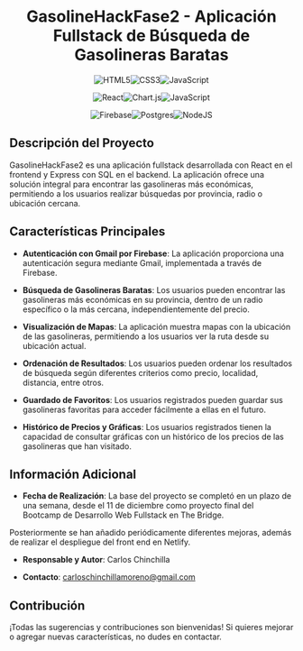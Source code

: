 <div align="center">

# GasolineHackFase2 - Aplicación Fullstack de Búsqueda de Gasolineras Baratas

![HTML5](https://img.shields.io/badge/html5-%23E34F26.svg?style=for-the-badge&logo=html5&logoColor=white)![CSS3](https://img.shields.io/badge/css3-%231572B6.svg?style=for-the-badge&logo=css3&logoColor=white)![JavaScript](https://img.shields.io/badge/javascript-%23323330.svg?style=for-the-badge&logo=javascript&logoColor=%23F7DF1E)

![React](https://img.shields.io/badge/react-%2320232a.svg?style=for-the-badge&logo=react&logoColor=%2361DAFB)![Chart.js](https://img.shields.io/badge/chart.js-F5788D.svg?style=for-the-badge&logo=chart.js&logoColor=white)![JavaScript](https://img.shields.io/badge/Leaflet-199900?style=for-the-badge&logo=Leaflet&logoColor=white)

![Firebase](https://img.shields.io/badge/firebase-a08021?style=for-the-badge&logo=firebase&logoColor=ffcd34)![Postgres](https://img.shields.io/badge/postgres-%23316192.svg?style=for-the-badge&logo=postgresql&logoColor=white)![NodeJS](https://img.shields.io/badge/node.js-6DA55F?style=for-the-badge&logo=node.js&logoColor=white)

</div>

## Descripción del Proyecto

GasolineHackFase2 es una aplicación fullstack desarrollada con React en el frontend y Express con SQL en el backend. La aplicación ofrece una solución integral para encontrar las gasolineras más económicas, permitiendo a los usuarios realizar búsquedas por provincia, radio o ubicación cercana.

## Características Principales

- **Autenticación con Gmail por Firebase**: La aplicación proporciona una autenticación segura mediante Gmail, implementada a través de Firebase.

- **Búsqueda de Gasolineras Baratas**: Los usuarios pueden encontrar las gasolineras más económicas en su provincia, dentro de un radio específico o la más cercana, independientemente del precio.

- **Visualización de Mapas**: La aplicación muestra mapas con la ubicación de las gasolineras, permitiendo a los usuarios ver la ruta desde su ubicación actual.

- **Ordenación de Resultados**: Los usuarios pueden ordenar los resultados de búsqueda según diferentes criterios como precio, localidad, distancia, entre otros.

- **Guardado de Favoritos**: Los usuarios registrados pueden guardar sus gasolineras favoritas para acceder fácilmente a ellas en el futuro.

- **Histórico de Precios y Gráficas**: Los usuarios registrados tienen la capacidad de consultar gráficas con un histórico de los precios de las gasolineras que han visitado.

## Información Adicional

- **Fecha de Realización**: La base del proyecto se completó en un plazo de una semana, desde el 11 de diciembre como proyecto final del Bootcamp de Desarrollo Web Fullstack en The Bridge. 

Posteriormente se han añadido periódicamente diferentes mejoras, además de realizar el despliegue del front end en Netlify. 

- **Responsable y Autor**: Carlos Chinchilla

- **Contacto**: [carloschinchillamoreno@gmail.com](mailto:carloschinchillamoreno@gmail.com)

## Contribución

¡Todas las sugerencias y contribuciones son bienvenidas! Si quieres mejorar o agregar nuevas características, no dudes en contactar.
